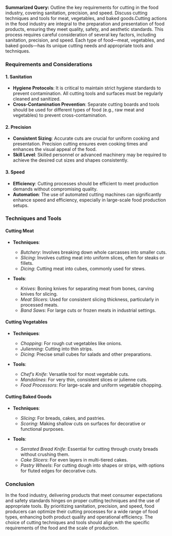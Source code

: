 **Summarized Query:**
Outline the key requirements for cutting in the food industry, covering sanitation, precision, and speed. Discuss cutting techniques and tools for meat, vegetables, and baked goods.Cutting actions in the food industry are integral to the preparation and presentation of food products, ensuring they meet quality, safety, and aesthetic standards. This process requires careful consideration of several key factors, including sanitation, precision, and speed. Each type of food—meat, vegetables, and baked goods—has its unique cutting needs and appropriate tools and techniques.

### Requirements and Considerations

#### 1. Sanitation
- **Hygiene Protocols**: It is critical to maintain strict hygiene standards to prevent contamination. All cutting tools and surfaces must be regularly cleaned and sanitized.
- **Cross-Contamination Prevention**: Separate cutting boards and tools should be used for different types of food (e.g., raw meat and vegetables) to prevent cross-contamination.

#### 2. Precision
- **Consistent Sizing**: Accurate cuts are crucial for uniform cooking and presentation. Precision cutting ensures even cooking times and enhances the visual appeal of the food.
- **Skill Level**: Skilled personnel or advanced machinery may be required to achieve the desired cut sizes and shapes consistently.

#### 3. Speed
- **Efficiency**: Cutting processes should be efficient to meet production demands without compromising quality.
- **Automation**: The use of automated cutting machines can significantly enhance speed and efficiency, especially in large-scale food production setups.

### Techniques and Tools

#### Cutting Meat

- **Techniques**: 
  - *Butchery*: Involves breaking down whole carcasses into smaller cuts.
  - *Slicing*: Involves cutting meat into uniform slices, often for steaks or fillets.
  - *Dicing*: Cutting meat into cubes, commonly used for stews.

- **Tools**:
  - *Knives*: Boning knives for separating meat from bones, carving knives for slicing.
  - *Meat Slicers*: Used for consistent slicing thickness, particularly in processed meats.
  - *Band Saws*: For large cuts or frozen meats in industrial settings.

#### Cutting Vegetables

- **Techniques**: 
  - *Chopping*: For rough cut vegetables like onions.
  - *Julienning*: Cutting into thin strips.
  - *Dicing*: Precise small cubes for salads and other preparations.

- **Tools**:
  - *Chef’s Knife*: Versatile tool for most vegetable cuts.
  - *Mandolines*: For very thin, consistent slices or julienne cuts.
  - *Food Processors*: For large-scale and uniform vegetable chopping.

#### Cutting Baked Goods

- **Techniques**:
  - *Slicing*: For breads, cakes, and pastries.
  - *Scoring*: Making shallow cuts on surfaces for decorative or functional purposes.
  
- **Tools**:
  - *Serrated Bread Knife*: Essential for cutting through crusty breads without crushing them.
  - *Cake Slicers*: For even layers in multi-tiered cakes.
  - *Pastry Wheels*: For cutting dough into shapes or strips, with options for fluted edges for decorative cuts.

### Conclusion

In the food industry, delivering products that meet consumer expectations and safety standards hinges on proper cutting techniques and the use of appropriate tools. By prioritizing sanitation, precision, and speed, food producers can optimize their cutting processes for a wide range of food types, enhancing both product quality and operational efficiency. The choice of cutting techniques and tools should align with the specific requirements of the food and the scale of production.